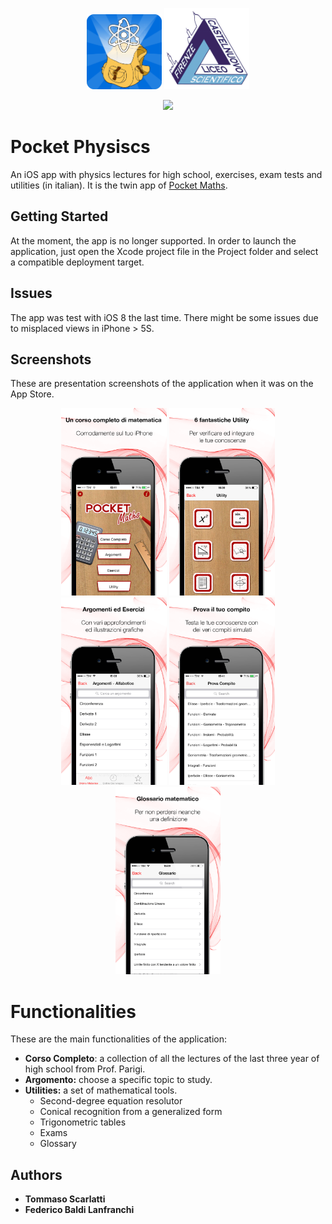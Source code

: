 <p align="center">
  <img src="https://github.com/tmscarla/pocket-physics/blob/master/readmeImg/physicon.png" height="120">
  <img src="https://github.com/tmscarla/pocket-physics/blob/master/readmeImg/logo-liceo-Castelnuovo.png" height="130">
</p>
<p align="center">
 <img src="https://github.com/tmscarla/pocket-physics/blob/master/Screen/screen.png" width="270">
</p>


# Pocket Physiscs
An iOS app with physics lectures for high school, exercises, exam tests and utilities (in italian). It is the twin app of [Pocket Maths](https://github.com/tmscarla/pocket-maths/).

## Getting Started
At the moment, the app is no longer supported. In order to launch the application, just open the Xcode project file in the Project folder and select a compatible deployment target.

## Issues
The app was test with iOS 8 the last time. There might be some issues due to misplaced views in iPhone > 5S. 

## Screenshots
These are presentation screenshots of the application when it was on the App Store.

<p align="center" valign="middle">
  <img src="https://github.com/tmscarla/PocketMaths/blob/master/Screen/iPhone%205/home.png" height="300">
  <img src="https://github.com/tmscarla/PocketMaths/blob/master/Screen/iPhone%205/utility.png" height="300">
  <img src="https://github.com/tmscarla/PocketMaths/blob/master/Screen/iPhone%205/argomenti.png" height="300">
  <img src="https://github.com/tmscarla/PocketMaths/blob/master/Screen/iPhone%205/compito.png" height="300">
  <img src="https://github.com/tmscarla/PocketMaths/blob/master/Screen/iPhone%205/glossario.png" height="300">
</p>

# Functionalities
These are the main functionalities of the application:

* **Corso Completo**: a collection of all the lectures of the last three year of high school from Prof. Parigi.
* **Argomento:** choose a specific topic to study.
* **Utilities:** a set of mathematical tools.
  * Second-degree equation resolutor
  * Conical recognition from a generalized form
  * Trigonometric tables
  * Exams
  * Glossary

## Authors

* **Tommaso Scarlatti**
* **Federico Baldi Lanfranchi**
